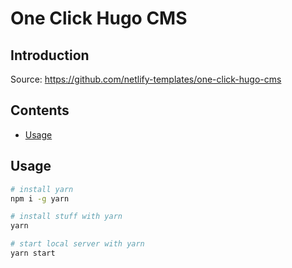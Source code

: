 # One Click Hugo CMS

## Introduction

Source: https://github.com/netlify-templates/one-click-hugo-cms

## Contents

- [Usage](#usage)

## Usage

```bash
# install yarn
npm i -g yarn

# install stuff with yarn
yarn

# start local server with yarn
yarn start
```
